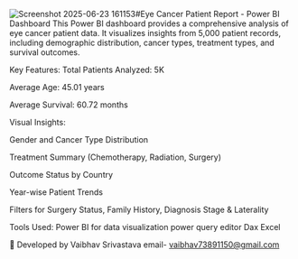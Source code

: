 ![Screenshot 2025-06-23 161153](https://github.com/user-attachments/assets/4bf301e8-74ce-4eeb-9943-b19216ba183c)#Eye Cancer Patient Report - Power BI Dashboard
This Power BI dashboard provides a comprehensive analysis of eye cancer patient data. It visualizes insights from 5,000 patient records, including demographic distribution, cancer types, treatment types, and survival outcomes.

Key Features:
Total Patients Analyzed: 5K

Average Age: 45.01 years

Average Survival: 60.72 months

Visual Insights:

Gender and Cancer Type Distribution

Treatment Summary (Chemotherapy, Radiation, Surgery)

Outcome Status by Country

Year-wise Patient Trends

Filters for Surgery Status, Family History, Diagnosis Stage & Laterality

Tools Used:
Power BI for data visualization
power query editor
Dax
Excel

🔧 Developed by Vaibhav Srivastava
email- vaibhav73891150@gmail.com
